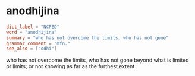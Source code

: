# anodhijina

``` toml
dict_label = "NCPED"
word = "anodhijina"
summary = "who has not overcome the limits, who has not gone"
grammar_comment = "mfn."
see_also = ["odhi"]
```

who has not overcome the limits, who has not gone beyond what is limited or limits; or not knowing as far as the furthest extent

